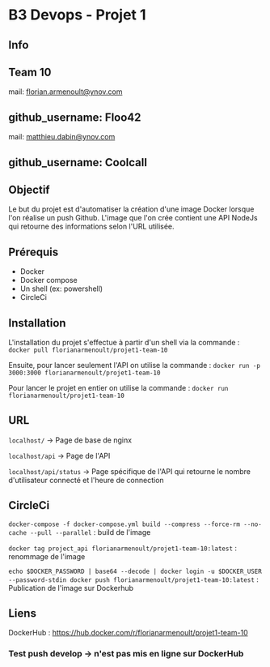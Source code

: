 
# B3 Devops - Projet 1
## Info
Team 10
---
mail: florian.armenoult@ynov.com

github_username: Floo42
---
mail: matthieu.dabin@ynov.com

github_username: Coolcall
---

## Objectif

Le but du projet est d'automatiser la création  d'une image Docker lorsque l'on réalise un push Github.
L'image que l'on crée contient une API NodeJs qui retourne des informations selon l'URL utilisée.

## Prérequis

 - Docker
 - Docker compose
 - Un shell (ex: powershell)
 - CircleCi

## Installation

L'installation du projet s'effectue à partir d'un shell via la commande :
`docker pull florianarmenoult/projet1-team-10`

Ensuite, pour lancer seulement l'API on utilise la commande :
`docker run -p 3000:3000 florianarmenoult/projet1-team-10`

Pour lancer le projet en entier on utilise la commande :
`docker run florianarmenoult/projet1-team-10`

## URL


`localhost/` → Page de base de nginx

`localhost/api` → Page de l'API

`localhost/api/status` → Page spécifique de l'API qui retourne le nombre d'utilisateur connecté et l'heure de connection


## CircleCi

`docker-compose -f docker-compose.yml build --compress --force-rm --no-cache --pull --parallel` : build de l'image

`docker tag project_api florianarmenoult/projet1-team-10:latest` : renommage de l'image

`echo $DOCKER_PASSWORD | base64 --decode | docker login -u $DOCKER_USER --password-stdin docker push florianarmenoult/projet1-team-10:latest` : Publication de l'image sur Dockerhub

## Liens

DockerHub : https://hub.docker.com/r/florianarmenoult/projet1-team-10

### Test push develop -> n'est pas mis en ligne sur DockerHub